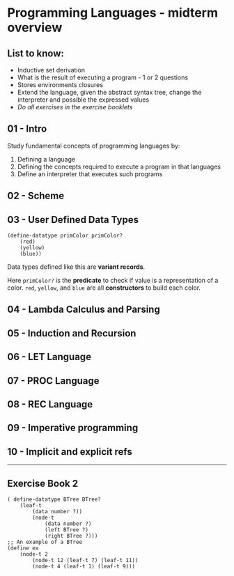 # Programming Languages - midterm overview

## List to know:
* Inductive set derivation
* What is the result of executing a program - 1 or 2 questions
* Stores environments closures
* Extend the language, given the abstract syntax tree, change the interpreter and possible the expressed values
* *Do all exercises in the exercise booklets*


## 01 - Intro
Study fundamental concepts of programming languages by:
1. Defining a language
2. Defining the concepts required to execute a program in that languages
3. Define an interpreter that executes such programs

## 02 - Scheme


## 03 - User Defined Data Types
```racket
(define-datatype primColor primColor?
    (red)
    (yellow)
    (blue))
```
Data types defined like this are **variant records**.

Here `primColor?` is the **predicate** to check if value is a representation of a color. `red`, `yellow`, and `blue` are all **constructors** to build each color.

## 04 - Lambda Calculus and Parsing


## 05 - Induction and Recursion


## 06 - LET Language


## 07 - PROC Language


## 08 - REC Language


## 09 - Imperative programming


## 10 - Implicit and explicit refs


---
## Exercise Book 2
```racket
( define-datatype BTree BTree?
    (leaf-t
        (data number ?))
        (node-t
            (data number ?)
            (left BTree ?)
            (right BTree ?)))
;; An example of a BTree
(define ex
    (node-t 2
        (node-t 12 (leaf-t 7) (leaf-t 11))
        (node-t 4 (leaf-t 1) (leaf-t 9)))
```
